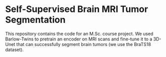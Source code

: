 # Self-Supervised Brain MRI Tumor Segmentation
This repository contains the code for an M.Sc. course project. We used Barlow-Twins to pretrain an encoder on MRI scans and fine-tune it to a 3D-Unet that can successfully segment brain tumors (we use the BraTS18 dataset). 
